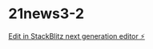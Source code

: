 # 21news3-2

[Edit in StackBlitz next generation editor ⚡️](https://stackblitz.com/~/github.com/tanyuqi/21news3-2)